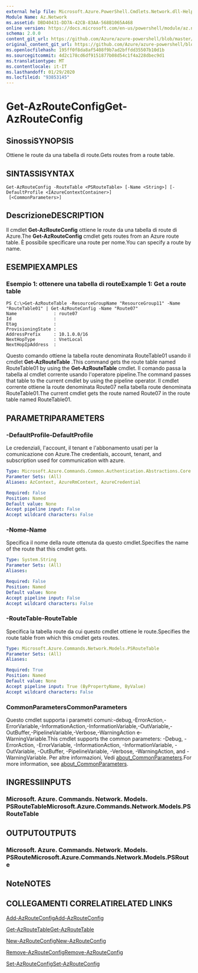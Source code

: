 ```yaml
---
external help file: Microsoft.Azure.PowerShell.Cmdlets.Network.dll-Help.xml
Module Name: Az.Network
ms.assetid: DBD40431-DD7A-42CB-83AA-568B1065A468
online version: https://docs.microsoft.com/en-us/powershell/module/az.network/get-azrouteconfig
schema: 2.0.0
content_git_url: https://github.com/Azure/azure-powershell/blob/master/src/Network/Network/help/Get-AzRouteConfig.md
original_content_git_url: https://github.com/Azure/azure-powershell/blob/master/src/Network/Network/help/Get-AzRouteConfig.md
ms.openlocfilehash: 195ff0f8da8af5408f9b7ad2bffdd35507b10d1b
ms.sourcegitcommit: 4d2c178cd6df9151877b08d54c1f4a228dbec9d1
ms.translationtype: MT
ms.contentlocale: it-IT
ms.lasthandoff: 01/29/2020
ms.locfileid: "93853145"
---
```

# <span data-ttu-id="9b003-101">Get-AzRouteConfig</span><span class="sxs-lookup"><span data-stu-id="9b003-101">Get-AzRouteConfig</span></span>

## <span data-ttu-id="9b003-102">Sinossi</span><span class="sxs-lookup"><span data-stu-id="9b003-102">SYNOPSIS</span></span>
<span data-ttu-id="9b003-103">Ottiene le route da una tabella di route.</span><span class="sxs-lookup"><span data-stu-id="9b003-103">Gets routes from a route table.</span></span>

## <span data-ttu-id="9b003-104">SINTASSI</span><span class="sxs-lookup"><span data-stu-id="9b003-104">SYNTAX</span></span>

```
Get-AzRouteConfig -RouteTable <PSRouteTable> [-Name <String>] [-DefaultProfile <IAzureContextContainer>]
 [<CommonParameters>]
```

## <span data-ttu-id="9b003-105">Descrizione</span><span class="sxs-lookup"><span data-stu-id="9b003-105">DESCRIPTION</span></span>
<span data-ttu-id="9b003-106">Il cmdlet **Get-AzRouteConfig** ottiene le route da una tabella di route di Azure.</span><span class="sxs-lookup"><span data-stu-id="9b003-106">The **Get-AzRouteConfig** cmdlet gets routes from an Azure route table.</span></span>
<span data-ttu-id="9b003-107">È possibile specificare una route per nome.</span><span class="sxs-lookup"><span data-stu-id="9b003-107">You can specify a route by name.</span></span>

## <span data-ttu-id="9b003-108">ESEMPI</span><span class="sxs-lookup"><span data-stu-id="9b003-108">EXAMPLES</span></span>

### <span data-ttu-id="9b003-109">Esempio 1: ottenere una tabella di route</span><span class="sxs-lookup"><span data-stu-id="9b003-109">Example 1: Get a route table</span></span>
```
PS C:\>Get-AzRouteTable -ResourceGroupName "ResourceGroup11" -Name "RouteTable01" | Get-AzRouteConfig -Name "Route07"
Name              : route07
Id                : 
Etag              : 
ProvisioningState : 
AddressPrefix     : 10.1.0.0/16
NextHopType       : VnetLocal
NextHopIpAddress  :
```

<span data-ttu-id="9b003-110">Questo comando ottiene la tabella route denominata RouteTable01 usando il cmdlet **Get-AzRouteTable** .</span><span class="sxs-lookup"><span data-stu-id="9b003-110">This command gets the route table named RouteTable01 by using the **Get-AzRouteTable** cmdlet.</span></span>
<span data-ttu-id="9b003-111">Il comando passa la tabella al cmdlet corrente usando l'operatore pipeline.</span><span class="sxs-lookup"><span data-stu-id="9b003-111">The command passes that table to the current cmdlet by using the pipeline operator.</span></span>
<span data-ttu-id="9b003-112">Il cmdlet corrente ottiene la route denominata Route07 nella tabella route denominata RouteTable01.</span><span class="sxs-lookup"><span data-stu-id="9b003-112">The current cmdlet gets the route named Route07 in the route table named RouteTable01.</span></span>

## <span data-ttu-id="9b003-113">PARAMETRI</span><span class="sxs-lookup"><span data-stu-id="9b003-113">PARAMETERS</span></span>

### <span data-ttu-id="9b003-114">-DefaultProfile</span><span class="sxs-lookup"><span data-stu-id="9b003-114">-DefaultProfile</span></span>
<span data-ttu-id="9b003-115">Le credenziali, l'account, il tenant e l'abbonamento usati per la comunicazione con Azure.</span><span class="sxs-lookup"><span data-stu-id="9b003-115">The credentials, account, tenant, and subscription used for communication with azure.</span></span>

```yaml
Type: Microsoft.Azure.Commands.Common.Authentication.Abstractions.Core.IAzureContextContainer
Parameter Sets: (All)
Aliases: AzContext, AzureRmContext, AzureCredential

Required: False
Position: Named
Default value: None
Accept pipeline input: False
Accept wildcard characters: False
```

### <span data-ttu-id="9b003-116">-Nome</span><span class="sxs-lookup"><span data-stu-id="9b003-116">-Name</span></span>
<span data-ttu-id="9b003-117">Specifica il nome della route ottenuta da questo cmdlet.</span><span class="sxs-lookup"><span data-stu-id="9b003-117">Specifies the name of the route that this cmdlet gets.</span></span>

```yaml
Type: System.String
Parameter Sets: (All)
Aliases:

Required: False
Position: Named
Default value: None
Accept pipeline input: False
Accept wildcard characters: False
```

### <span data-ttu-id="9b003-118">-RouteTable</span><span class="sxs-lookup"><span data-stu-id="9b003-118">-RouteTable</span></span>
<span data-ttu-id="9b003-119">Specifica la tabella route da cui questo cmdlet ottiene le route.</span><span class="sxs-lookup"><span data-stu-id="9b003-119">Specifies the route table from which this cmdlet gets routes.</span></span>

```yaml
Type: Microsoft.Azure.Commands.Network.Models.PSRouteTable
Parameter Sets: (All)
Aliases:

Required: True
Position: Named
Default value: None
Accept pipeline input: True (ByPropertyName, ByValue)
Accept wildcard characters: False
```

### <span data-ttu-id="9b003-120">CommonParameters</span><span class="sxs-lookup"><span data-stu-id="9b003-120">CommonParameters</span></span>
<span data-ttu-id="9b003-121">Questo cmdlet supporta i parametri comuni:-debug,-ErrorAction,-ErrorVariable,-InformationAction,-InformationVariable,-OutVariable,-OutBuffer,-PipelineVariable,-Verbose,-WarningAction e-WarningVariable.</span><span class="sxs-lookup"><span data-stu-id="9b003-121">This cmdlet supports the common parameters: -Debug, -ErrorAction, -ErrorVariable, -InformationAction, -InformationVariable, -OutVariable, -OutBuffer, -PipelineVariable, -Verbose, -WarningAction, and -WarningVariable.</span></span> <span data-ttu-id="9b003-122">Per altre informazioni, Vedi [about_CommonParameters](https://go.microsoft.com/fwlink/?LinkID=113216).</span><span class="sxs-lookup"><span data-stu-id="9b003-122">For more information, see [about_CommonParameters](https://go.microsoft.com/fwlink/?LinkID=113216).</span></span>

## <span data-ttu-id="9b003-123">INGRESSI</span><span class="sxs-lookup"><span data-stu-id="9b003-123">INPUTS</span></span>

### <span data-ttu-id="9b003-124">Microsoft. Azure. Commands. Network. Models. PSRouteTable</span><span class="sxs-lookup"><span data-stu-id="9b003-124">Microsoft.Azure.Commands.Network.Models.PSRouteTable</span></span>

## <span data-ttu-id="9b003-125">OUTPUT</span><span class="sxs-lookup"><span data-stu-id="9b003-125">OUTPUTS</span></span>

### <span data-ttu-id="9b003-126">Microsoft. Azure. Commands. Network. Models. PSRoute</span><span class="sxs-lookup"><span data-stu-id="9b003-126">Microsoft.Azure.Commands.Network.Models.PSRoute</span></span>

## <span data-ttu-id="9b003-127">Note</span><span class="sxs-lookup"><span data-stu-id="9b003-127">NOTES</span></span>

## <span data-ttu-id="9b003-128">COLLEGAMENTI CORRELATI</span><span class="sxs-lookup"><span data-stu-id="9b003-128">RELATED LINKS</span></span>

[<span data-ttu-id="9b003-129">Add-AzRouteConfig</span><span class="sxs-lookup"><span data-stu-id="9b003-129">Add-AzRouteConfig</span></span>](./Add-AzRouteConfig.md)

[<span data-ttu-id="9b003-130">Get-AzRouteTable</span><span class="sxs-lookup"><span data-stu-id="9b003-130">Get-AzRouteTable</span></span>](./Get-AzRouteTable.md)

[<span data-ttu-id="9b003-131">New-AzRouteConfig</span><span class="sxs-lookup"><span data-stu-id="9b003-131">New-AzRouteConfig</span></span>](./New-AzRouteConfig.md)

[<span data-ttu-id="9b003-132">Remove-AzRouteConfig</span><span class="sxs-lookup"><span data-stu-id="9b003-132">Remove-AzRouteConfig</span></span>](./Remove-AzRouteConfig.md)

[<span data-ttu-id="9b003-133">Set-AzRouteConfig</span><span class="sxs-lookup"><span data-stu-id="9b003-133">Set-AzRouteConfig</span></span>](./Set-AzRouteConfig.md)


